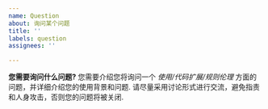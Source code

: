 ```yaml
---
name: Question
about: 询问某个问题
title: ''
labels: question
assignees: ''

---
```


**您需要询问什么问题?**
您需要介绍您将询问一个 *使用/代码扩展/规则伦理* 方面的问题，并详细介绍您的使用背景和问题.
请尽量采用讨论形式进行交流，避免指责和人身攻击，否则您的问题将被关闭.
